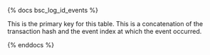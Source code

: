 {% docs bsc_log_id_events %}

This is the primary key for this table. This is a concatenation of the transaction hash and the event index at which the event occurred. 

{% enddocs %}